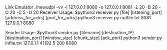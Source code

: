 Link Emulator
./newudpl -vv -i 127.0.0.1:8080 -o 127.0.0.1:8081 -L 20 -B 20 -O 20 -C 5 -U 20
Receiver
Usage: $python3 receiver.py [file] [listening_port] [address_for_acks] [port_for_acks]
python3 receiver.py outfile.txt 8081 127.0.0.1 8080

Sender
Usage: $python3 sender.py [filename] [destination_IP] [destination_port] [window_size] [chunk_size] [ack_port]
python3 sender.py infile.txt 127.0.1.1 41192 5 200 8080